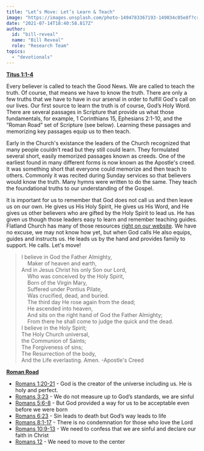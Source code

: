 ```yaml
---
title: "Let’s Move: Let’s Learn & Teach"
image: "https://images.unsplash.com/photo-1494783367193-149034c05e8f?crop=entropy&cs=srgb&fm=jpg&ixid=Mnw5NjYxfDB8MXxzZWFyY2h8M3x8cm9hZHxlbnwwfHx8fDE2MjYyODc5ODg&ixlib=rb-1.2.1&q=85"
date: "2021-07-14T18:40:58.817Z"
author:
  id: "bill-reveal"
  name: "Bill Reveal"
  role: "Research Team"
topics:
  - "devotionals"
---
```

[**Titus 1:1-4**][ti1]

Every believer is called to teach the Good News. We are called to teach the truth. Of course, that means we have to know the truth. There are only a few truths that we have to have in our arsenal in order to fulfill God's call on our lives. Our first source to learn the truth is of course, God’s Holy Word. There are several passages in Scripture that provide us what those fundamentals, for example, 1 Corinthians 15, Ephesians 2:1-10, and the “Roman Road” set of Scripture (see below). Learning these passages and memorizing key passages equip us to then teach.

Early in the Church's existance the leaders of the Church recognized that many people couldn’t read but they still could learn. They formulated several short, easily memorized passages known as creeds. One of the earliest found in many different forms is now known as the Apostle's creed. It was something short that everyone could memorize and then teach to others. Commonly it was recited during Sunday services so that believers would know the truth. Many hymns were written to do the same. They teach the foundational truths to our understanding of the Gospel.

It is important for us to remember that God does not call us and then leave us on our own. He gives us His Holy Spirit, He gives us His Word, and He gives us other believers who are gifted by the Holy Spirit to lead us. He has given us though those leaders easy to learn and remember teaching guides. Flatland Church has many of those resources [right on our website][flat]. We have no excuse, we may not know how yet, but when God calls He also equips, guides and instructs us. He leads us by the hand and provides family to support. He calls. Let's move!

> I believe in God the Father Almighty,  
> &nbsp;&nbsp;&nbsp;&nbsp;Maker of heaven and earth,  
> And in Jesus Christ his only Son our Lord,  
> &nbsp;&nbsp;&nbsp;&nbsp;Who was conceived by the Holy Spirit,  
> &nbsp;&nbsp;&nbsp;&nbsp;Born of the Virgin Mary,   
> &nbsp;&nbsp;&nbsp;&nbsp;Suffered under Pontius Pilate,   
> &nbsp;&nbsp;&nbsp;&nbsp;Was crucified, dead, and buried.   
> &nbsp;&nbsp;&nbsp;&nbsp;The third day He rose again from the dead;   
> &nbsp;&nbsp;&nbsp;&nbsp;He ascended into heaven,   
> &nbsp;&nbsp;&nbsp;&nbsp;And sits on the right hand of God the Father Almighty;   
> &nbsp;&nbsp;&nbsp;&nbsp;From there he shall come to judge the quick and the dead.  
> I believe in the Holy Spirit;  
> The Holy Church universal,   
> the Communion of Saints;  
> The Forgiveness of sins;   
> The Resurrection of the body,  
> And the Life everlasting. Amen. -Apostle's Creed

[**Roman Road**][romans]
* [Romans 1:20-21][r1] - God is the creator of the universe including us. He is holy and perfect.
* [Romans 3:23][r2] - We do not measure up to God’s standards, we are sinful
* [Romans 5:6-8][r3] - But God provided a way for us to be acceptable even before we were born
* [Romans 6:23][r4] - Sin leads to death but God’s way leads to life
* [Romans 8:1-17][r5] - There is no condemnation for those who love the Lord
* [Romans 10:9-13][r6] - We need to confess that we are sinful and declare our faith in Christ
* [Romans 12][r7] - We need to move to the center

[ti1]: https://biblehub.com/titus/1.htm
[flat]: https://flatlandchurch.com/
[romans]: https://biblehub.com/romans/1.htm
[r1]: https://biblehub.com/context/romans/1-20.htm
[r2]: https://biblehub.com/romans/3-23.htm
[r3]: https://biblehub.com/context/romans/5-6.htm
[r4]: https://biblehub.com/romans/6-23.htm
[r5]: https://biblehub.com/context/romans/8-1.htm
[r6]: https://biblehub.com/context/romans/10-9.htm
[r7]: https://biblehub.com/romans/12.htm
